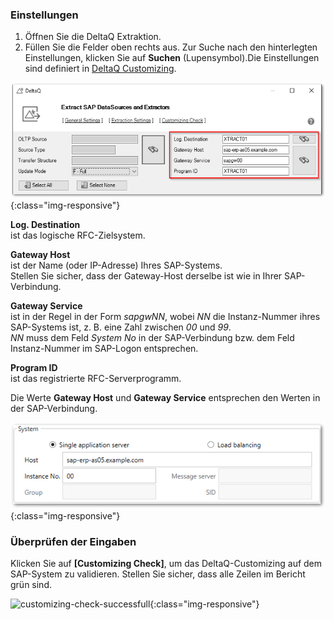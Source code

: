### Einstellungen

1. Öffnen Sie die DeltaQ Extraktion.
2. Füllen Sie die Felder oben rechts aus. Zur Suche nach den hinterlegten Einstellungen, klicken Sie auf **Suchen** (Lupensymbol).Die Einstellungen sind definiert in [DeltaQ Customizing](../sap-customizing/customizing-fuer-deltaq).

![deltaq-tech-settings](/img/content/deltaq-tech-settings.png){:class="img-responsive"}

**Log. Destination** <br>ist das logische RFC-Zielsystem.

**Gateway Host** <br>ist der Name (oder IP-Adresse) Ihres SAP-Systems. <br>
Stellen Sie sicher, dass der Gateway-Host derselbe ist wie in Ihrer SAP-Verbindung. 

**Gateway Service** <br>ist in der Regel in der Form *sapgwNN*, wobei *NN* die Instanz-Nummer ihres SAP-Systems ist, z. B. eine Zahl zwischen *00* und *99*. <br>
*NN* muss dem Feld *System No* in der SAP-Verbindung bzw. dem Feld Instanz-Nummer im SAP-Logon entsprechen. 

**Program ID** <br>ist das registrierte RFC-Serverprogramm.

Die Werte **Gateway Host** und **Gateway Service** entsprechen den Werten in der SAP-Verbindung.

![sap-conn-app-ecc](/img/content/sap-conn-app-ecc.png){:class="img-responsive"}

### Überprüfen der Eingaben

Klicken Sie auf **[Customizing Check]**, um das DeltaQ-Customizing auf dem SAP-System zu validieren.
Stellen Sie sicher, dass alle Zeilen im Bericht grün sind.

![customizing-check-successfull](/img/content/customizing-check-successfull.png){:class="img-responsive"}

